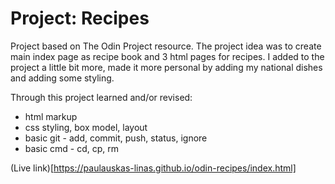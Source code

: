 # Project: Recipes
Project based on The Odin Project resource.
The project idea was to create main index page as recipe book and 3 html pages for recipes. I added to the project a little bit more, made it more personal by adding my national dishes and adding some styling. 

Through this project learned and/or revised:

* html markup
* css styling, box model, layout
* basic git - add, commit, push, status, ignore
* basic cmd - cd, cp, rm 

(Live link)[https://paulauskas-linas.github.io/odin-recipes/index.html]